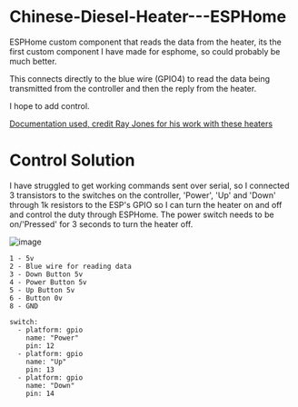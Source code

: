 # Chinese-Diesel-Heater---ESPHome

ESPHome custom component that reads the data from the heater, its the first custom component I have made for esphome, so could probably be much better.

This connects directly to the blue wire (GPIO4) to read the data being transmitted from the controller and then the reply from the heater.

I hope to add control.

[Documentation used, credit Ray Jones for his work with these heaters](https://gitlab.com/mrjones.id.au/bluetoothheater/-/blob/master/Documentation/V9%20-%20Hacking%20the%20Chinese%20Diesel%20Heater%20Communications%20Protocol.pdf?ref_type=heads)


# Control Solution

I have struggled to get working commands sent over serial, so I connected 3 transistors to the switches on the controller, 'Power', 'Up' and 'Down' through 1k resistors to the ESP's GPIO so I can turn the heater on and off and control the duty through ESPHome. The power switch needs to be on/'Pressed' for 3 seconds to turn the heater off.

![image](https://github.com/timmchugh11/Chinese-Diesel-Heater---ESPHome/assets/51882579/dbc770fe-6271-419e-b8ee-10471d517837)
```
1 - 5v
2 - Blue wire for reading data
3 - Down Button 5v
4 - Power Button 5v
5 - Up Button 5v
6 - Button 0v
8 - GND
```
```
switch:
  - platform: gpio
    name: "Power"
    pin: 12
  - platform: gpio
    name: "Up"
    pin: 13
  - platform: gpio
    name: "Down"
    pin: 14
```
